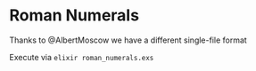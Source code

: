 # Roman Numerals

Thanks to @AlbertMoscow we have a different single-file format

Execute via `elixir roman_numerals.exs`
